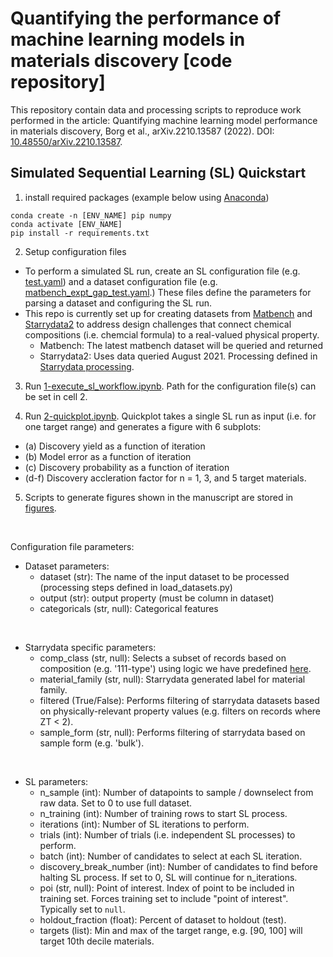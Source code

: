 # Quantifying the performance of machine learning models in materials discovery [code repository]

This repository contain data and processing scripts to reproduce work performed in the article: Quantifying machine learning model performance in materials discovery, Borg et al., arXiv.2210.13587 (2022). DOI: [10.48550/arXiv.2210.13587](https://doi.org/10.48550/arXiv.2210.13587). 

## Simulated Sequential Learning (SL) Quickstart

1. install required packages (example below using [Anaconda](https://docs.conda.io/projects/conda/en/latest/user-guide/tasks/manage-environments.html))

```
conda create -n [ENV_NAME] pip numpy
conda activate [ENV_NAME]
pip install -r requirements.txt
```

2. Setup configuration files

- To perform a simulated SL run, create an SL configuration file (e.g. [test.yaml](https://github.com/CitrineInformatics/sl_discovery/blob/main/simulated_SL/configuration_files/sl_configs/test.yaml)) and a dataset configuration file (e.g. [matbench_expt_gap_test.yaml](https://github.com/CitrineInformatics/sl_discovery/blob/main/simulated_SL/configuration_files/dataset_configs/matbench_expt_gap.yaml).) These files define the parameters for parsing a dataset and configuring the SL run.
- This repo is currently set up for creating datasets from [Matbench](https://matbench.materialsproject.org/) and [Starrydata2](https://www.starrydata2.org/) to address design challenges that connect chemical compositions (i.e. chemcial formula) to a real-valued physical property. 
    - Matbench: The latest matbench dataset will be queried and returned
    - Starrydata2: Uses data queried August 2021. Processing defined in [Starrydata processing](https://github.com/CitrineInformatics/sl_discovery/tree/main/starrydata_processing).

3. Run [1-execute_sl_workflow.ipynb](https://github.com/CitrineInformatics/sl_discovery/blob/main/simulated_SL/1-execute_sl_workflow.ipynb). Path for the configuration file(s) can be set in cell 2.

4. Run [2-quickplot.ipynb](https://github.com/CitrineInformatics/sl_discovery/blob/main/simulated_SL/2-quickplot.ipynb). Quickplot takes a single SL run as input (i.e. for one target range) and generates a figure with 6 subplots:
- (a) Discovery yield as a function of iteration
- (b) Model error as a function of iteration
- (c) Discovery probability as a function of iteration
- (d-f) Discovery accleration factor for n = 1, 3, and 5 target materials.

5. Scripts to generate figures shown in the manuscript are stored in [figures](https://github.com/CitrineInformatics/sl_discovery/tree/main/figures).

&nbsp;
&nbsp;

Configuration file parameters:

- Dataset parameters:
    - dataset (str): The name of the input dataset to be processed (processing steps defined in load_datasets.py)
    - output (str): output property (must be column in dataset)
    - categoricals (str, null): Categorical features


&nbsp;

- Starrydata specific parameters:
    - comp_class (str, null): Selects a subset of records based on composition (e.g. '111-type') using logic we have predefined [here](https://github.com/CitrineInformatics/sl_discovery/blob/main/starrydata_processing/processing_functions/add_composition_class.py).
    - material_family (str, null):  Starrydata generated label for material family.
    - filtered (True/False): Performs filtering of starrydata datasets based on physically-relevant property values (e.g. filters on records where ZT < 2). 
    - sample_form (str, null): Performs filtering of starrydata based on sample form (e.g. 'bulk').


&nbsp;

- SL parameters:
    - n_sample (int): Number of datapoints to sample / downselect from raw data. Set to 0 to use full dataset.
    - n_training (int): Number of training rows to start SL process.
    - iterations (int): Number of SL iterations to perform.
    - trials (int): Number of trials (i.e. independent SL processes) to perform.
    - batch (int): Number of candidates to select at each SL iteration.
    - discovery_break_number (int): Number of candidates to find before halting SL process. If set to 0, SL will continue for n_iterations. 
    - poi (str, null): Point of interest. Index of point to be included in training set. Forces training set to include "point of interest". Typically set to `null`. 
    - holdout_fraction (float): Percent of dataset to holdout (test). 
    - targets (list): Min and max of the target range, e.g. [90, 100] will target 10th decile materials.
